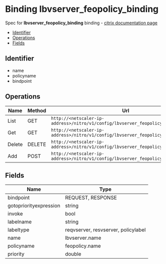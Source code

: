 # Binding lbvserver_feopolicy_binding

Spec for **lbvserver_feopolicy_binding** binding - [citrix documentation page](https://developer-docs.citrix.com/projects/netscaler-nitro-api/en/11.0/configuration/load-balancing/lbvserver_feopolicy_binding/lbvserver_feopolicy_binding/)

- [Identifier](#identifier)
- [Operations](#operations)
- [Fields](#fields)

## Identifier

- name
- policyname
- bindpoint

## Operations

| Name | Method | Url |
|----|----|----|
| List | GET | `http://<netscaler-ip-address>/nitro/v1/config/lbvserver_feopolicy_binding` |
| Get | GET | `http://<netscaler-ip-address>/nitro/v1/config/lbvserver_feopolicy_binding/<name>` |
| Delete | DELETE | `http://<netscaler-ip-address>/nitro/v1/config/lbvserver_feopolicy_binding/<name>` |
| Add | POST | `http://<netscaler-ip-address>/nitro/v1/config/lbvserver_feopolicy_binding` |

## Fields

| Name | Type |
|----|----|
| bindpoint | REQUEST, RESPONSE |
| gotopriorityexpression | string |
| invoke | bool |
| labelname | string |
| labeltype | reqvserver, resvserver, policylabel |
| name | lbvserver.name |
| policyname | feopolicy.name |
| priority | double |

